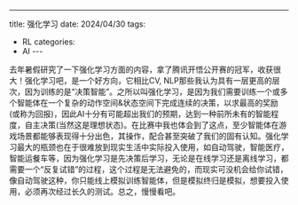 ---
title: 强化学习
date: 2024/04/30
tags:
 - RL
categories:
 - AI
---​

去年暑假研究了一下强化学习方面的内容，拿了腾讯开悟公开赛的冠军，收获很大！强化学习吧，是一个好方向，它相比CV, NLP那些我认为具有一层更高的层次，因为训练的是“决策智能”。之所以叫强化学习，是因为我们需要训练一个或多个智能体在一个复杂的动作空间&状态空间下完成连续的决策，以求最高的奖励(或称为回报)，因此AI十分有可能超出我们的预期，达到一种前所未有的智能程度，自主决策(当然这是理想状态)。在比赛中我也体会到了这点，至少智能体在游戏场景都能够表现得十分出色，其操作，配合甚至突破了我们的固有认知。强化学习最大的瓶颈也在于很难放到现实生活中实际投入使用，如自动驾驶，智能医疗，智能运餐车等，因为强化学习是先决策后学习，无论是在线学习还是离线学习，都需要一个“反复试错”的过程，这个过程是无法避免的，而现实可没机会给你试错，像自动驾驶这种，你只能线上模拟训练智能体，但是模拟终归是模拟，想要投入使用，必须再次经过长久的测试。总之，慢慢看吧。